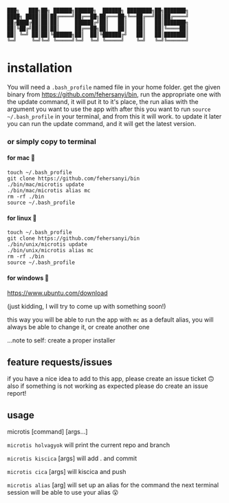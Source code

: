 	███╗   ███╗██╗ ██████╗██████╗  ██████╗ ████████╗██╗███████╗
	████╗ ████║██║██╔════╝██╔══██╗██╔═══██╗╚══██╔══╝██║██╔════╝
	██╔████╔██║██║██║     ██████╔╝██║   ██║   ██║   ██║███████╗
	██║╚██╔╝██║██║██║     ██╔══██╗██║   ██║   ██║   ██║╚════██║
	██║ ╚═╝ ██║██║╚██████╗██║  ██║╚██████╔╝   ██║   ██║███████║
	╚═╝     ╚═╝╚═╝ ╚═════╝╚═╝  ╚═╝ ╚═════╝    ╚═╝   ╚═╝╚══════╝


# installation #


You will need a `.bash_profile` named file in your home folder.
get the given binary from https://github.com/fehersanyi/bin, run the appropriate one with the update command,
it will put it to it's place, the run alias with the argument you want to use the app with
after this you want to run `source ~/.bash_profile` in your terminal, and from this it will work.
to update it later you can run the update command, and it will get the latest version.

### or simply copy to terminal ###

#### for mac 🍎

```
touch ~/.bash_profile
git clone https://github.com/fehersanyi/bin
./bin/mac/microtis update
./bin/mac/microtis alias mc
rm -rf ./bin
source ~/.bash_profile
```

#### for linux 🐧

```
touch ~/.bash_profile
git clone https://github.com/fehersanyi/bin
./bin/unix/microtis update
./bin/unix/microtis alias mc
rm -rf ./bin
source ~/.bash_profile
```

#### for windows 💩

https://www.ubuntu.com/download

(just kidding, I will try to come up with something soon!)


this way you will be able to run the app with `mc` as a default alias, you will always be able to change it, or create another one

...note to self: create a proper installer

## feature requests/issues ##

if you have a nice idea to add to this app, please create an issue ticket 🙃
also if something is not working as expected please do create an issue report!


## usage ##

microtis [command] [args...]


`microtis holvagyok` will print the current repo and branch

`microtis kiscica` [args] will add . and commit

`microtis cica` [args] will kiscica and push

`microtis alias` [arg] will set up an alias for the command the next terminal session will be able to use your alias 😮
